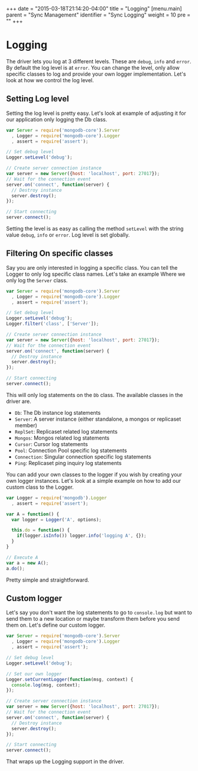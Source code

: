 +++
date = "2015-03-18T21:14:20-04:00"
title = "Logging"
[menu.main]
  parent = "Sync Management"
  identifier = "Sync Logging"
  weight = 10
  pre = "<i class='fa'></i>"
+++

# Logging

The driver lets you log at 3 different levels. These are `debug`, `info` and `error`. By default the log level is at `error`. You can change the level, only allow specific classes to log and provide your own logger implementation. Let's look at how we control the log level.

## Setting Log level

Setting the log level is pretty easy. Let's look at example of adjusting it for our application only logging the Db class.

```js
var Server = require('mongodb-core').Server
  , Logger = require('mongodb-core').Logger
  , assert = require('assert');

// Set debug level
Logger.setLevel('debug');

// Create server connection instance
var server = new Server({host: 'localhost', port: 27017});
// Wait for the connection event
server.on('connect', function(server) {
  // Destroy instance
  server.destroy();
});

// Start connecting
server.connect();
```

Setting the level is as easy as calling the method `setLevel` with the string value `debug`, `info` or `error`. Log level is set globally.

## Filtering On specific classes

Say you are only interested in logging a specific class. You can tell the Logger to only log specific class names. Let's take an example Where we only log the `Server` class.

```js
var Server = require('mongodb-core').Server
  , Logger = require('mongodb-core').Logger
  , assert = require('assert');

// Set debug level
Logger.setLevel('debug');
Logger.filter('class', ['Server']);

// Create server connection instance
var server = new Server({host: 'localhost', port: 27017});
// Wait for the connection event
server.on('connect', function(server) {
  // Destroy instance
  server.destroy();
});

// Start connecting
server.connect();
```

This will only log statements on the `Db` class. The available classes in the driver are.

* `Db`: The Db instance log statements
* `Server`: A server instance (either standalone, a mongos or replicaset member)
* `ReplSet`: Replicaset related log statements
* `Mongos`: Mongos related log statements
* `Cursor`: Cursor log statements
* `Pool`: Connection Pool specific log statements
* `Connection`: Singular connection specific log statements
* `Ping`: Replicaset ping inquiry log statements

You can add your own classes to the logger if you wish by creating your own logger instances. Let's look at a simple example on how to add our custom class to the Logger.

```js
var Logger = require('mongodb').Logger
  , assert = require('assert');

var A = function() {
  var logger = Logger('A', options);

  this.do = function() {
    if(logger.isInfo()) logger.info('logging A', {});
  }
}

// Execute A
var a = new A();
a.do();
```

Pretty simple and straightforward.

## Custom logger

Let's say you don't want the log statements to go to `console.log` but want to send them to a new location or maybe transform them before you send them on. Let's define our custom logger.

```js
var Server = require('mongodb-core').Server
  , Logger = require('mongodb-core').Logger
  , assert = require('assert');

// Set debug level
Logger.setLevel('debug');

// Set our own logger
Logger.setCurrentLogger(function(msg, context) {
  console.log(msg, context);
});

// Create server connection instance
var server = new Server({host: 'localhost', port: 27017});
// Wait for the connection event
server.on('connect', function(server) {
  // Destroy instance
  server.destroy();
});

// Start connecting
server.connect();
```

That wraps up the Logging support in the driver.
